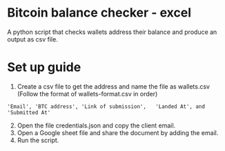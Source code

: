 # Bitcoin balance checker - excel
A python script that checks wallets address their balance and produce an output as csv file.

# Set up guide
1. Create a csv file to get the address and name the file as wallets.csv
(Follow the format of wallets-format.csv in order)
```
'Email', 'BTC address', 'Link of submission',	'Landed At', and 'Submitted At'
```
2. Open the file credentials.json and copy the client email.
3. Open a Google sheet file and share the document by adding the email.
4. Run the script.
